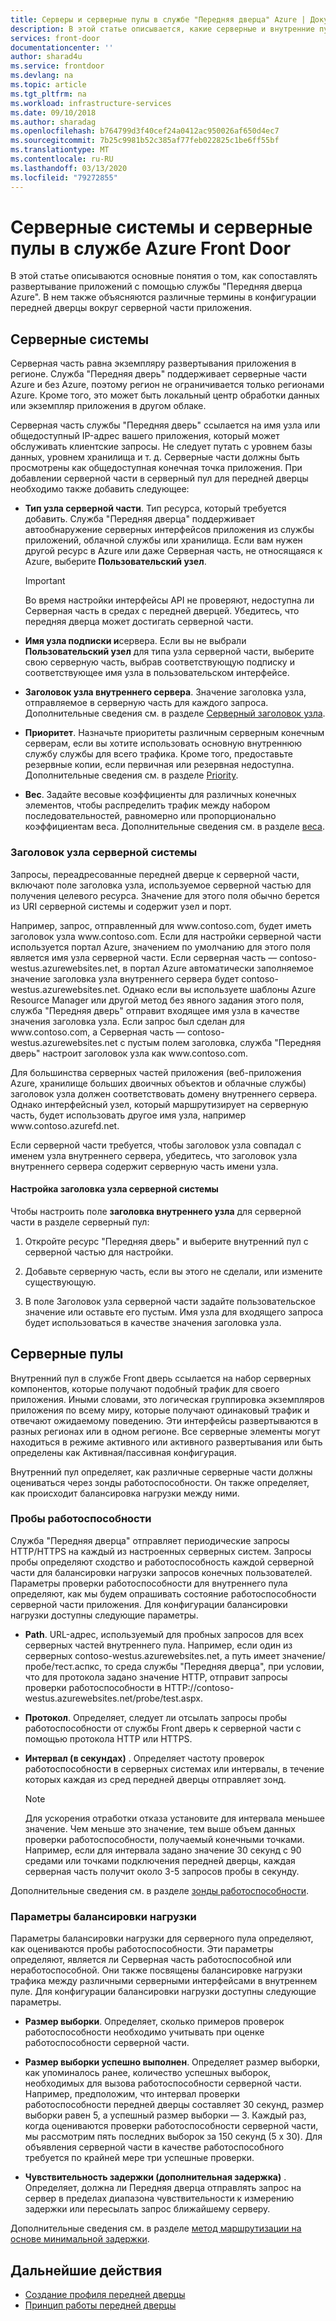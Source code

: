 ```yaml
---
title: Серверы и серверные пулы в службе "Передняя дверца" Azure | Документация Майкрософт
description: В этой статье описывается, какие серверные и внутренние пулы находятся в конфигурации передней дверцы.
services: front-door
documentationcenter: ''
author: sharad4u
ms.service: frontdoor
ms.devlang: na
ms.topic: article
ms.tgt_pltfrm: na
ms.workload: infrastructure-services
ms.date: 09/10/2018
ms.author: sharadag
ms.openlocfilehash: b764799d3f40cef24a0412ac950026af650d4ec7
ms.sourcegitcommit: 7b25c9981b52c385af77feb022825c1be6ff55bf
ms.translationtype: MT
ms.contentlocale: ru-RU
ms.lasthandoff: 03/13/2020
ms.locfileid: "79272855"
---
```

# <a name="backends-and-backend-pools-in-azure-front-door-service"></a>Серверные системы и серверные пулы в службе Azure Front Door
В этой статье описываются основные понятия о том, как сопоставлять развертывание приложений с помощью службы "Передняя дверца Azure". В нем также объясняются различные термины в конфигурации передней дверцы вокруг серверной части приложения.

## <a name="backends"></a>Серверные системы
Серверная часть равна экземпляру развертывания приложения в регионе. Служба "Передняя дверь" поддерживает серверные части Azure и без Azure, поэтому регион не ограничивается только регионами Azure. Кроме того, это может быть локальный центр обработки данных или экземпляр приложения в другом облаке.

Серверная часть службы "Передняя дверь" ссылается на имя узла или общедоступный IP-адрес вашего приложения, который может обслуживать клиентские запросы. Не следует путать с уровнем базы данных, уровнем хранилища и т. д. Серверные части должны быть просмотрены как общедоступная конечная точка приложения. При добавлении серверной части в серверный пул для передней дверцы необходимо также добавить следующее:

- **Тип узла серверной части**. Тип ресурса, который требуется добавить. Служба "Передняя дверца" поддерживает автообнаружение серверных интерфейсов приложения из службы приложений, облачной службы или хранилища. Если вам нужен другой ресурс в Azure или даже Серверная часть, не относящаяся к Azure, выберите **Пользовательский узел**.

    >[!IMPORTANT]
    >Во время настройки интерфейсы API не проверяют, недоступна ли Серверная часть в средах с передней дверцей. Убедитесь, что передняя дверца может достигать серверной части.

- **Имя узла подписки и**сервера. Если вы не выбрали **Пользовательский узел** для типа узла серверной части, выберите свою серверную часть, выбрав соответствующую подписку и соответствующее имя узла в пользовательском интерфейсе.

- **Заголовок узла внутреннего сервера**. Значение заголовка узла, отправляемое в серверную часть для каждого запроса. Дополнительные сведения см. в разделе [Серверный заголовок узла](#hostheader).

- **Приоритет**. Назначьте приоритеты различным серверным конечным серверам, если вы хотите использовать основную внутреннюю службу службы для всего трафика. Кроме того, предоставьте резервные копии, если первичная или резервная недоступна. Дополнительные сведения см. в разделе [Priority](front-door-routing-methods.md#priority).

- **Вес**. Задайте весовые коэффициенты для различных конечных элементов, чтобы распределить трафик между набором последовательностей, равномерно или пропорционально коэффициентам веса. Дополнительные сведения см. в разделе [веса](front-door-routing-methods.md#weighted).

### <a name = "hostheader"></a>Заголовок узла серверной системы

Запросы, переадресованные передней дверце к серверной части, включают поле заголовка узла, используемое серверной частью для получения целевого ресурса. Значение для этого поля обычно берется из URI серверной системы и содержит узел и порт.

Например, запрос, отправленный для www\.contoso.com, будет иметь заголовок узла www\.contoso.com. Если для настройки серверной части используется портал Azure, значением по умолчанию для этого поля является имя узла серверной части. Если серверная часть — contoso-westus.azurewebsites.net, в портал Azure автоматически заполняемое значение заголовка узла внутреннего сервера будет contoso-westus.azurewebsites.net. Однако если вы используете шаблоны Azure Resource Manager или другой метод без явного задания этого поля, служба "Передняя дверь" отправит входящее имя узла в качестве значения заголовка узла. Если запрос был сделан для www\.contoso.com, а Серверная часть — contoso-westus.azurewebsites.net с пустым полем заголовка, служба "Передняя дверь" настроит заголовок узла как www\.contoso.com.

Для большинства серверных частей приложения (веб-приложения Azure, хранилище больших двоичных объектов и облачные службы) заголовок узла должен соответствовать домену внутреннего сервера. Однако интерфейсный узел, который маршрутизирует на серверную часть, будет использовать другое имя узла, например www\.contoso.azurefd.net.

Если серверной части требуется, чтобы заголовок узла совпадал с именем узла внутреннего сервера, убедитесь, что заголовок узла внутреннего сервера содержит серверную часть имени узла.

#### <a name="configuring-the-backend-host-header-for-the-backend"></a>Настройка заголовка узла серверной системы

Чтобы настроить поле **заголовка внутреннего узла** для серверной части в разделе серверный пул:

1. Откройте ресурс "Передняя дверь" и выберите внутренний пул с серверной частью для настройки.

2. Добавьте серверную часть, если вы этого не сделали, или измените существующую.

3. В поле Заголовок узла серверной части задайте пользовательское значение или оставьте его пустым. Имя узла для входящего запроса будет использоваться в качестве значения заголовка узла.

## <a name="backend-pools"></a>Серверные пулы
Внутренний пул в службе Front дверь ссылается на набор серверных компонентов, которые получают подобный трафик для своего приложения. Иными словами, это логическая группировка экземпляров приложения по всему миру, которые получают одинаковый трафик и отвечают ожидаемому поведению. Эти интерфейсы развертываются в разных регионах или в одном регионе. Все серверные элементы могут находиться в режиме активного или активного развертывания или быть определены как Активная/пассивная конфигурация.

Внутренний пул определяет, как различные серверные части должны оцениваться через зонды работоспособности. Он также определяет, как происходит балансировка нагрузки между ними.

### <a name="health-probes"></a>Пробы работоспособности
Служба "Передняя дверца" отправляет периодические запросы HTTP/HTTPS на каждый из настроенных серверных систем. Запросы пробы определяют сходство и работоспособность каждой серверной части для балансировки нагрузки запросов конечных пользователей. Параметры проверки работоспособности для внутреннего пула определяют, как мы будем опрашивать состояние работоспособности серверной части приложения. Для конфигурации балансировки нагрузки доступны следующие параметры.

- **Path**. URL-адрес, используемый для пробных запросов для всех серверных частей внутреннего пула. Например, если один из серверных contoso-westus.azurewebsites.net, а путь имеет значение/пробе/тест.аспкс, то среда службы "Передняя дверца", при условии, что для протокола задано значение HTTP, отправит запросы проверки работоспособности в HTTP\://contoso-westus.azurewebsites.net/probe/test.aspx.

- **Протокол**. Определяет, следует ли отсылать запросы пробы работоспособности от службы Front дверь к серверной части с помощью протокола HTTP или HTTPS.

- **Интервал (в секундах)** . Определяет частоту проверок работоспособности в серверных системах или интервалы, в течение которых каждая из сред передней дверцы отправляет зонд.

    >[!NOTE]
    >Для ускорения отработки отказа установите для интервала меньшее значение. Чем меньше это значение, тем выше объем данных проверки работоспособности, получаемый конечными точками. Например, если для интервала задано значение 30 секунд с 90 средами или точками подключения передней дверцы, каждая серверная часть получит около 3-5 запросов пробы в секунду.

Дополнительные сведения см. в разделе [зонды работоспособности](front-door-health-probes.md).

### <a name="load-balancing-settings"></a>Параметры балансировки нагрузки
Параметры балансировки нагрузки для серверного пула определяют, как оцениваются пробы работоспособности. Эти параметры определяют, является ли Серверная часть работоспособной или неработоспособной. Они также посвящены балансировке нагрузки трафика между различными серверными интерфейсами в внутреннем пуле. Для конфигурации балансировки нагрузки доступны следующие параметры.

- **Размер выборки**. Определяет, сколько примеров проверок работоспособности необходимо учитывать при оценке работоспособности серверной части.

- **Размер выборки успешно выполнен**. Определяет размер выборки, как упоминалось ранее, количество успешных выборок, необходимых для вызова работоспособности серверной части. Например, предположим, что интервал проверки работоспособности передней дверцы составляет 30 секунд, размер выборки равен 5, а успешный размер выборки — 3. Каждый раз, когда оцениваются проверки работоспособности серверной части, мы рассмотрим пять последних выборок за 150 секунд (5 x 30). Для объявления серверной части в качестве работоспособного требуется по крайней мере три успешные проверки.

- **Чувствительность задержки (дополнительная задержка)** . Определяет, должна ли Передняя дверца отправлять запрос на сервер в пределах диапазона чувствительности к измерению задержки или пересылать запрос ближайшему серверу.

Дополнительные сведения см. в разделе [метод маршрутизации на основе минимальной задержки](front-door-routing-methods.md#latency).

## <a name="next-steps"></a>Дальнейшие действия

- [Создание профиля передней дверцы](quickstart-create-front-door.md)
- [Принцип работы передней дверцы](front-door-routing-architecture.md)